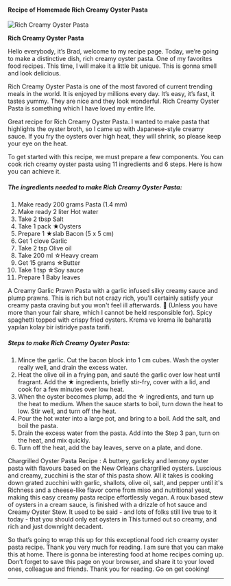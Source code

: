            

#### Recipe of Homemade Rich Creamy Oyster Pasta

![Rich Creamy Oyster Pasta](https://img-global.cpcdn.com/recipes/6284797579100160/751x532cq70/rich-creamy-oyster-pasta-recipe-main-photo.jpg)

**Rich Creamy Oyster Pasta**

Hello everybody, it’s Brad, welcome to my recipe page. Today, we’re going to make a distinctive dish, rich creamy oyster pasta. One of my favorites food recipes. This time, I will make it a little bit unique. This is gonna smell and look delicious.

Rich Creamy Oyster Pasta is one of the most favored of current trending meals in the world. It is enjoyed by millions every day. It’s easy, it’s fast, it tastes yummy. They are nice and they look wonderful. Rich Creamy Oyster Pasta is something which I have loved my entire life.

Great recipe for Rich Creamy Oyster Pasta. I wanted to make pasta that highlights the oyster broth, so I came up with Japanese-style creamy sauce. If you fry the oysters over high heat, they will shrink, so please keep your eye on the heat.

To get started with this recipe, we must prepare a few components. You can cook rich creamy oyster pasta using 11 ingredients and 6 steps. Here is how you can achieve it.

##### The ingredients needed to make Rich Creamy Oyster Pasta:

1.  Make ready 200 grams Pasta (1.4 mm)
2.  Make ready 2 liter Hot water
3.  Take 2 tbsp Salt
4.  Take 1 pack ★Oysters
5.  Prepare 1 ★slab Bacon (5 x 5 cm)
6.  Get 1 clove Garlic
7.  Take 2 tsp Olive oil
8.  Take 200 ml ☆Heavy cream
9.  Get 15 grams ☆Butter
10.  Take 1 tsp ☆Soy sauce
11.  Prepare 1 Baby leaves

A Creamy Garlic Prawn Pasta with a garlic infused silky creamy sauce and plump prawns. This is rich but not crazy rich, you'll certainly satisfy your creamy pasta craving but you won't feel ill afterwards. 🙂 (Unless you have more than your fair share, which I cannot be held responsible for). Spicy spaghetti topped with crispy fried oysters. Krema ve krema ile baharatla yapılan kolay bir istiridye pasta tarifi.

##### Steps to make Rich Creamy Oyster Pasta:

1.  Mince the garlic. Cut the bacon block into 1 cm cubes. Wash the oyster really well, and drain the excess water.
2.  Heat the olive oil in a frying pan, and sauté the garlic over low heat until fragrant. Add the ★ ingredients, briefly stir-fry, cover with a lid, and cook for a few minutes over low heat.
3.  When the oyster becomes plump, add the ☆ ingredients, and turn up the heat to medium. When the sauce starts to boil, turn down the heat to low. Stir well, and turn off the heat.
4.  Pour the hot water into a large pot, and bring to a boil. Add the salt, and boil the pasta.
5.  Drain the excess water from the pasta. Add into the Step 3 pan, turn on the heat, and mix quickly.
6.  Turn off the heat, add the bay leaves, serve on a plate, and done.

Chargrilled Oyster Pasta Recipe : A buttery, garlicky and lemony oyster pasta with flavours based on the New Orleans chargrilled oysters. Luscious and creamy, zucchini is the star of this pasta show. All it takes is cooking down grated zucchini with garlic, shallots, olive oil, salt, and pepper until it's Richness and a cheese-like flavor come from miso and nutritional yeast, making this easy creamy pasta recipe effortlessly vegan. A roux based stew of oysters in a cream sauce, is finished with a drizzle of hot sauce and Creamy Oyster Stew. It used to be said - and lots of folks still live true to it today - that you should only eat oysters in This turned out so creamy, and rich and just downright decadent.

So that’s going to wrap this up for this exceptional food rich creamy oyster pasta recipe. Thank you very much for reading. I am sure that you can make this at home. There is gonna be interesting food at home recipes coming up. Don’t forget to save this page on your browser, and share it to your loved ones, colleague and friends. Thank you for reading. Go on get cooking!

* * *